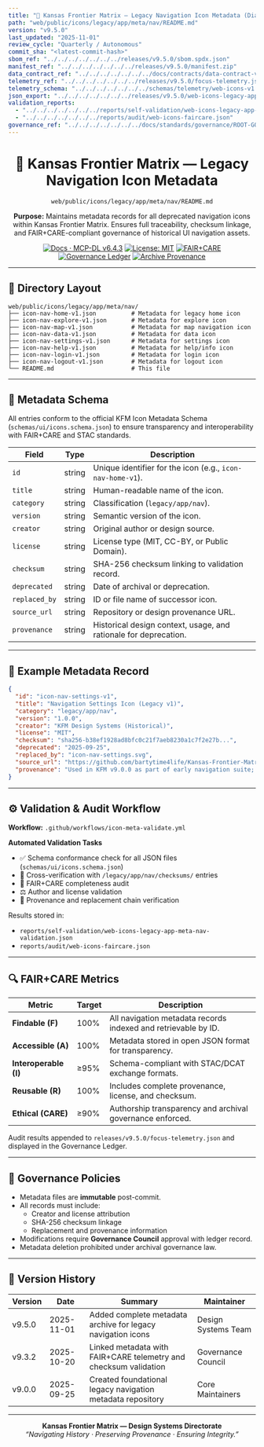```yaml
---
title: "📜 Kansas Frontier Matrix — Legacy Navigation Icon Metadata (Diamond⁹ Ω / Crown∞Ω Ultimate Certified)"
path: "web/public/icons/legacy/app/meta/nav/README.md"
version: "v9.5.0"
last_updated: "2025-11-01"
review_cycle: "Quarterly / Autonomous"
commit_sha: "<latest-commit-hash>"
sbom_ref: "../../../../../../../releases/v9.5.0/sbom.spdx.json"
manifest_ref: "../../../../../../../releases/v9.5.0/manifest.zip"
data_contract_ref: "../../../../../../../docs/contracts/data-contract-v3.json"
telemetry_ref: "../../../../../../../releases/v9.5.0/focus-telemetry.json"
telemetry_schema: "../../../../../../../schemas/telemetry/web-icons-v1.json"
json_export: "../../../../../../../releases/v9.5.0/web-icons-legacy-app-meta-nav.json"
validation_reports:
  - "../../../../../../../reports/self-validation/web-icons-legacy-app-meta-nav-validation.json"
  - "../../../../../../../reports/audit/web-icons-faircare.json"
governance_ref: "../../../../../../../docs/standards/governance/ROOT-GOVERNANCE.md"
---
```


<div align="center">

# 📜 Kansas Frontier Matrix — **Legacy Navigation Icon Metadata**
`web/public/icons/legacy/app/meta/nav/README.md`

**Purpose:** Maintains metadata records for all deprecated navigation icons within Kansas Frontier Matrix. Ensures full traceability, checksum linkage, and FAIR+CARE-compliant governance of historical UI navigation assets.

[![Docs · MCP-DL v6.4.3](https://img.shields.io/badge/Docs-MCP--DL%20v6.4.3-blue)](../../../../../../../docs/standards/markdown_rules.md)
[![License: MIT](https://img.shields.io/badge/License-MIT-green)](../../../../../../../LICENSE)
[![FAIR+CARE](https://img.shields.io/badge/FAIR%2BCARE-Compliant-orange)](../../../../../../../docs/standards/governance/ROOT-GOVERNANCE.md)
[![Governance Ledger](https://img.shields.io/badge/Governance-Ledger-Active-purple)](../../../../../../../docs/standards/governance/LEDGER.md)
[![Archive Provenance](https://img.shields.io/badge/Archive-Metadata%20Immutable-critical)](../../../../../../../reports/audit/web-icons-faircare.json)

</div>

---

## 📁 Directory Layout

```
web/public/icons/legacy/app/meta/nav/
├── icon-nav-home-v1.json          # Metadata for legacy home icon
├── icon-nav-explore-v1.json       # Metadata for explore icon
├── icon-nav-map-v1.json           # Metadata for map navigation icon
├── icon-nav-data-v1.json          # Metadata for data icon
├── icon-nav-settings-v1.json      # Metadata for settings icon
├── icon-nav-help-v1.json          # Metadata for help/info icon
├── icon-nav-login-v1.json         # Metadata for login icon
├── icon-nav-logout-v1.json        # Metadata for logout icon
└── README.md                      # This file
```

---

## 🧩 Metadata Schema

All entries conform to the official KFM Icon Metadata Schema (`schemas/ui/icons.schema.json`) to ensure transparency and interoperability with FAIR+CARE and STAC standards.

| Field | Type | Description |
|--------|------|-------------|
| `id` | string | Unique identifier for the icon (e.g., `icon-nav-home-v1`). |
| `title` | string | Human-readable name of the icon. |
| `category` | string | Classification (`legacy/app/nav`). |
| `version` | string | Semantic version of the icon. |
| `creator` | string | Original author or design source. |
| `license` | string | License type (MIT, CC-BY, or Public Domain). |
| `checksum` | string | SHA-256 checksum linking to validation record. |
| `deprecated` | string | Date of archival or deprecation. |
| `replaced_by` | string | ID or file name of successor icon. |
| `source_url` | string | Repository or design provenance URL. |
| `provenance` | string | Historical design context, usage, and rationale for deprecation. |

---

## 🧾 Example Metadata Record

```json
{
  "id": "icon-nav-settings-v1",
  "title": "Navigation Settings Icon (Legacy v1)",
  "category": "legacy/app/nav",
  "version": "1.0.0",
  "creator": "KFM Design Systems (Historical)",
  "license": "MIT",
  "checksum": "sha256-b38ef1928ad8bfc0c21f7aeb8230a1c7f2e27b...",
  "deprecated": "2025-09-25",
  "replaced_by": "icon-nav-settings.svg",
  "source_url": "https://github.com/bartytime4life/Kansas-Frontier-Matrix",
  "provenance": "Used in KFM v9.0.0 as part of early navigation suite; replaced in v9.3.2 to align with accessibility and responsive design standards."
}
```

---

## ⚙️ Validation & Audit Workflow

**Workflow:** `.github/workflows/icon-meta-validate.yml`

**Automated Validation Tasks**
- ✅ Schema conformance check for all JSON files (`schemas/ui/icons.schema.json`)  
- 🔐 Cross-verification with `/legacy/app/nav/checksums/` entries  
- 🧾 FAIR+CARE completeness audit  
- ⚖️ Author and license validation  
- 🧭 Provenance and replacement chain verification  

Results stored in:
- `reports/self-validation/web-icons-legacy-app-meta-nav-validation.json`  
- `reports/audit/web-icons-faircare.json`

---

## 🔍 FAIR+CARE Metrics

| Metric | Target | Description |
|--------|---------|-------------|
| **Findable (F)** | 100% | All navigation metadata records indexed and retrievable by ID. |
| **Accessible (A)** | 100% | Metadata stored in open JSON format for transparency. |
| **Interoperable (I)** | ≥95% | Schema-compliant with STAC/DCAT exchange formats. |
| **Reusable (R)** | 100% | Includes complete provenance, license, and checksum. |
| **Ethical (CARE)** | ≥90% | Authorship transparency and archival governance enforced. |

Audit results appended to `releases/v9.5.0/focus-telemetry.json` and displayed in the Governance Ledger.

---

## 🧱 Governance Policies

- Metadata files are **immutable** post-commit.  
- All records must include:
  - Creator and license attribution  
  - SHA-256 checksum linkage  
  - Replacement and provenance information  
- Modifications require **Governance Council** approval with ledger record.  
- Metadata deletion prohibited under archival governance law.  

---

## 🧾 Version History

| Version | Date | Summary | Maintainer |
|----------|------|----------|-------------|
| v9.5.0 | 2025-11-01 | Added complete metadata archive for legacy navigation icons | Design Systems Team |
| v9.3.2 | 2025-10-20 | Linked metadata with FAIR+CARE telemetry and checksum validation | Governance Council |
| v9.0.0 | 2025-09-25 | Created foundational legacy navigation metadata repository | Core Maintainers |

---

<div align="center">

**Kansas Frontier Matrix — Design Systems Directorate**  
*“Navigating History · Preserving Provenance · Ensuring Integrity.”*

</div>

